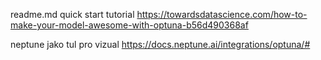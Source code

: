 readme.md
quick start tutorial
https://towardsdatascience.com/how-to-make-your-model-awesome-with-optuna-b56d490368af

neptune jako tul pro vizual
https://docs.neptune.ai/integrations/optuna/#
